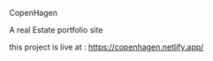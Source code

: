 CopenHagen

A real Estate portfolio site 

this project is live at :
https://copenhagen.netlify.app/

